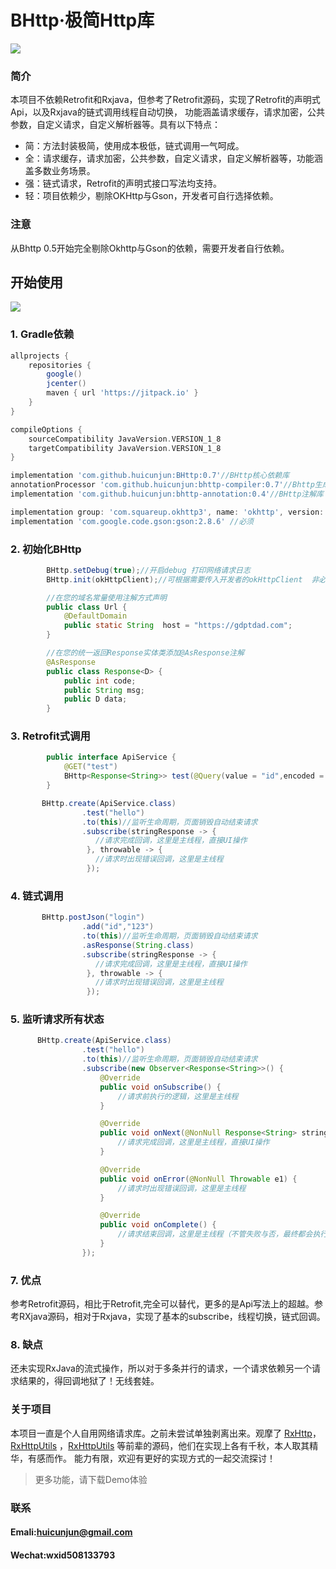 # BHttp·极简Http库

<img src="https://v1.jinrishici.com/all.svg">

### 简介

本项目不依赖Retrofit和Rxjava，但参考了Retrofit源码，实现了Retrofit的声明式Api，以及Rxjava的链式调用线程自动切换，
功能涵盖请求缓存，请求加密，公共参数，自定义请求，自定义解析器等。具有以下特点：

* 简：方法封装极简，使用成本极低，链式调用一气呵成。
* 全：请求缓存，请求加密，公共参数，自定义请求，自定义解析器等，功能涵盖多数业务场景。
* 强：链式请求，Retrofit的声明式接口写法均支持。
* 轻：项目依赖少，剔除OKHttp与Gson，开发者可自行选择依赖。

### 注意
从Bhttp 0.5开始完全剔除Okhttp与Gson的依赖，需要开发者自行依赖。



## 开始使用
 [![](https://jitpack.io/v/huicunjun/BHttp.svg)](https://jitpack.io/#huicunjun/BHttp)
### 1.  Gradle依赖

```groovy
allprojects {
    repositories {
        google()
        jcenter()
        maven { url 'https://jitpack.io' }
    }
}

compileOptions {
    sourceCompatibility JavaVersion.VERSION_1_8
    targetCompatibility JavaVersion.VERSION_1_8
}

implementation 'com.github.huicunjun:BHttp:0.7'//BHttp核心依赖库
annotationProcessor 'com.github.huicunjun:bhttp-compiler:0.7'//Bhttp生成库 kotlin项目请使用kapt
implementation 'com.github.huicunjun:bhttp-annotation:0.4'//BHttp注解库

implementation group: 'com.squareup.okhttp3', name: 'okhttp', version: '4.7.2'//必须
implementation 'com.google.code.gson:gson:2.8.6' //必须
```
### 2.  初始化BHttp

```java
        BHttp.setDebug(true);//开启debug 打印网络请求日志
        BHttp.init(okHttpClient);//可根据需要传入开发者的okHttpClient  非必须

        //在您的域名常量使用注解方式声明
        public class Url {
            @DefaultDomain
            public static String  host = "https://gdptdad.com";
        }

        //在您的统一返回Response实体类添加@AsResponse注解
        @AsResponse
        public class Response<D> {
            public int code;
            public String msg;
            public D data;
        }

```
### 3.  Retrofit式调用

```java
        public interface ApiService {
            @GET("test")
            BHttp<Response<String>> test(@Query(value = "id",encoded = true) String id);
        }

       BHttp.create(ApiService.class)
                .test("hello")
                .to(this)//监听生命周期，页面销毁自动结束请求
                .subscribe(stringResponse -> {
                   //请求完成回调，这里是主线程，直接UI操作
                 }, throwable -> {
                   //请求时出现错误回调，这里是主线程        
                 });

```

### 4.  链式调用
```java
       BHttp.postJson("login")
                .add("id","123")
                .to(this)//监听生命周期，页面销毁自动结束请求
                .asResponse(String.class)
                .subscribe(stringResponse -> {
                   //请求完成回调，这里是主线程，直接UI操作
                 }, throwable -> {
                   //请求时出现错误回调，这里是主线程        
                 });

```
### 5.  监听请求所有状态
```java
      BHttp.create(ApiService.class)
                .test("hello")
                .to(this)//监听生命周期，页面销毁自动结束请求
                .subscribe(new Observer<Response<String>>() {
                    @Override
                    public void onSubscribe() {
                        //请求前执行的逻辑，这里是主线程
                    }

                    @Override
                    public void onNext(@NonNull Response<String> stringResponse) {
                        //请求完成回调，这里是主线程，直接UI操作
                    }

                    @Override
                    public void onError(@NonNull Throwable e1) {
                        //请求时出现错误回调，这里是主线程
                    }

                    @Override
                    public void onComplete() {
                        //请求结束回调，这里是主线程（不管失败与否，最终都会执行改方法！）
                    }
                });

```
### 7.  优点  
参考Retrofit源码，相比于Retrofit,完全可以替代，更多的是Api写法上的超越。参考RXjava源码，相对于Rxjava，实现了基本的subscribe，线程切换，链式回调。

### 8.  缺点  
还未实现RxJava的流式操作，所以对于多条并行的请求，一个请求依赖另一个请求结果的，得回调地狱了！无线套娃。

                
### 关于项目
本项目一直是个人自用网络请求库。之前未尝试单独剥离出来。观摩了 [RxHttp](https://github.com/liujingxing/okhttp-RxHttp "RxHttp" )，[RxHttpUtils](https://github.com/lygttpod/RxHttpUtils) ，[RxHttpUtils](https://github.com/lygttpod/RxHttpUtils) 等前辈的源码，他们在实现上各有千秋，本人取其精华，有感而作。
能力有限，欢迎有更好的实现方式的一起交流探讨！

> 更多功能，请下载Demo体验

### 联系
#### Emali:huicunjun@gmail.com
#### Wechat:wxid508133793


